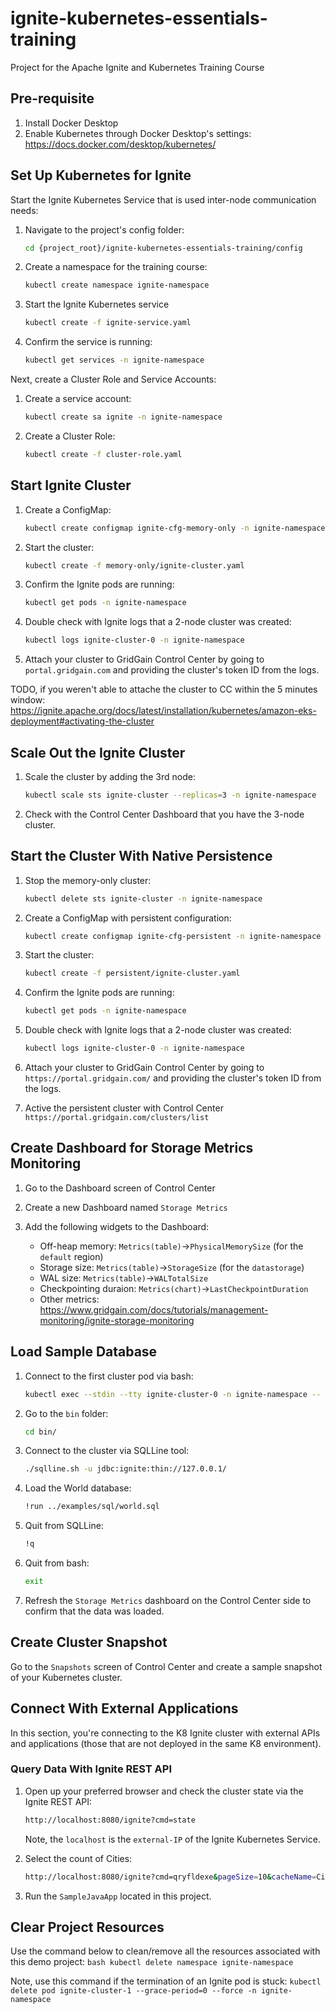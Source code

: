 # ignite-kubernetes-essentials-training
Project for the Apache Ignite and Kubernetes Training Course


## Pre-requisite

1. Install Docker Desktop
2. Enable Kubernetes through Docker Desktop's settings: https://docs.docker.com/desktop/kubernetes/

## Set Up Kubernetes for Ignite

Start the Ignite Kubernetes Service that is used inter-node communication needs:
1. Navigate to the project's config folder:
    ```bash
    cd {project_root}/ignite-kubernetes-essentials-training/config 
    ```

2. Create a namespace for the training course:
     ```bash
     kubectl create namespace ignite-namespace 
     ```

3. Start the Ignite Kubernetes service
    ```bash
    kubectl create -f ignite-service.yaml 
    ```
4. Confirm the service is running:
    ```bash
    kubectl get services -n ignite-namespace 
    ```

Next, create a Cluster Role and Service Accounts:
1. Create a service account:
    ```bash
    kubectl create sa ignite -n ignite-namespace 
    ```
2. Create a Cluster Role:
    ```bash
    kubectl create -f cluster-role.yaml 
    ```
   
## Start Ignite Cluster

1. Create a ConfigMap:
    ```bash
    kubectl create configmap ignite-cfg-memory-only -n ignite-namespace --from-file=memory-only/ignite-node-cfg.xml 
    ```
2. Start the cluster:
    ```bash
    kubectl create -f memory-only/ignite-cluster.yaml
    ```
3. Confirm the Ignite pods are running:
    ```bash
    kubectl get pods -n ignite-namespace
    ```
4. Double check with Ignite logs that a 2-node cluster was created:
    ```bash
    kubectl logs ignite-cluster-0 -n ignite-namespace
    ```
5. Attach your cluster to GridGain Control Center by going to `portal.gridgain.com` and providing the
cluster's token ID from the logs.

TODO, if you weren't able to attache the cluster to CC within the 5 minutes window:
https://ignite.apache.org/docs/latest/installation/kubernetes/amazon-eks-deployment#activating-the-cluster

## Scale Out the Ignite Cluster

1. Scale the cluster by adding the 3rd node:
    ```bash
    kubectl scale sts ignite-cluster --replicas=3 -n ignite-namespace
    ```
2. Check with the Control Center Dashboard that you have the 3-node cluster.

## Start the Cluster With Native Persistence

1. Stop the memory-only cluster:
    ```bash
    kubectl delete sts ignite-cluster -n ignite-namespace
    ```
2. Create a ConfigMap with persistent configuration:
    ```bash
    kubectl create configmap ignite-cfg-persistent -n ignite-namespace --from-file=persistent/ignite-node-cfg.xml 
    ```
3. Start the cluster:
    ```bash
    kubectl create -f persistent/ignite-cluster.yaml
    ```   
4. Confirm the Ignite pods are running:
    ```bash
    kubectl get pods -n ignite-namespace
    ```
5. Double check with Ignite logs that a 2-node cluster was created:
    ```bash
    kubectl logs ignite-cluster-0 -n ignite-namespace
    ```
6. Attach your cluster to GridGain Control Center by going to `https://portal.gridgain.com/` and providing the
cluster's token ID from the logs.   

7. Active the persistent cluster with Control Center `https://portal.gridgain.com/clusters/list`

## Create Dashboard for Storage Metrics Monitoring

1. Go to the Dashboard screen of Control Center

2. Create a new Dashboard named `Storage Metrics`

3. Add the following widgets to the Dashboard:
    * Off-heap memory: `Metrics(table)`->`PhysicalMemorySize` (for the `default` region)
    * Storage size: `Metrics(table)`->`StorageSize` (for the `datastorage`)
    * WAL size: `Metrics(table)`->`WALTotalSize`
    * Checkpointing duraion: `Metrics(chart)`->`LastCheckpointDuration`
    * Other metrics: https://www.gridgain.com/docs/tutorials/management-monitoring/ignite-storage-monitoring
    

## Load Sample Database

1. Connect to the first cluster pod via bash:
    ```bash
    kubectl exec --stdin --tty ignite-cluster-0 -n ignite-namespace -- /bin/bash
    ```
2. Go to the `bin` folder:
    ```bash
    cd bin/
    ```
3. Connect to the cluster via SQLLine tool:
    ```bash
    ./sqlline.sh -u jdbc:ignite:thin://127.0.0.1/
    ```
4. Load the World database:
    ```bash
    !run ../examples/sql/world.sql
    ```
5. Quit from SQLLine:
    ```bash
    !q
    ```
6. Quit from bash:
    ```bash
    exit
    ```
7. Refresh the `Storage Metrics` dashboard on the Control Center side to confirm that the data was loaded.

## Create Cluster Snapshot

Go to the `Snapshots` screen of Control Center and create a sample snapshot of your Kubernetes cluster.

## Connect With External Applications

In this section, you're connecting to the K8 Ignite cluster with external APIs and applications (those that are not deployed
in the same K8 environment).

### Query Data With Ignite REST API

1. Open up your preferred browser and check the cluster state via the Ignite REST API:
    ```bash
    http://localhost:8080/ignite?cmd=state
    ```
   Note, the `localhost` is the `external-IP` of the Ignite Kubernetes Service.

2. Select the count of Cities:
    ```bash
    http://localhost:8080/ignite?cmd=qryfldexe&pageSize=10&cacheName=City&qry=SELECT%20count(*)%20From%20City
    ```  
3. Run the `SampleJavaApp` located in this project.   

## Clear Project Resources

Use the command below to clean/remove all the resources associated with this demo project:
    ```bash
    kubectl delete namespace ignite-namespace
    ```  

Note, use this command if the termination of an Ignite pod is stuck:
`kubectl delete pod ignite-cluster-1 --grace-period=0 --force -n ignite-namespace`
